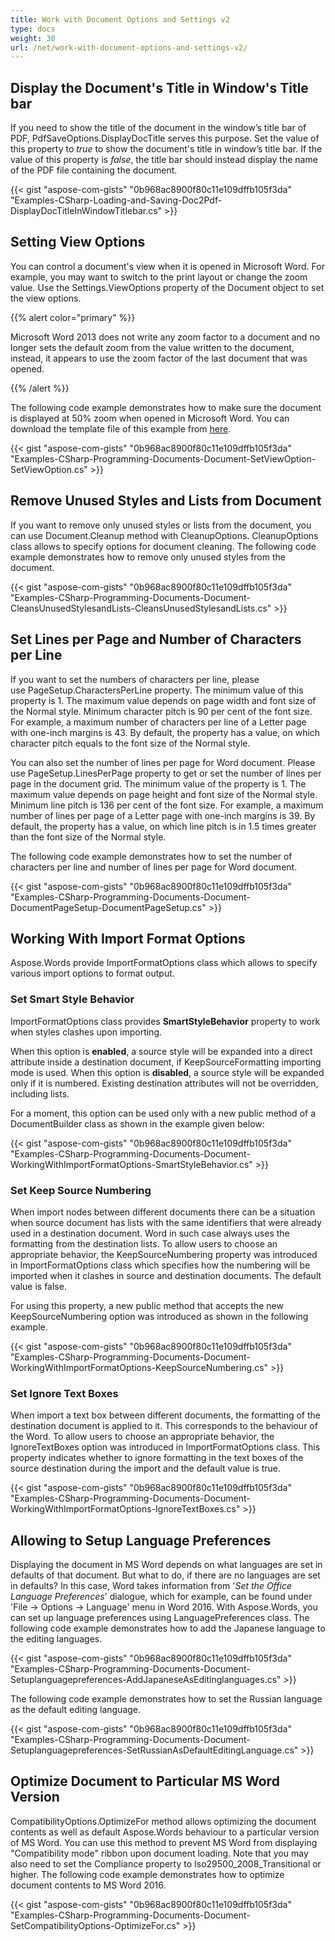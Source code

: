 ```yaml
---
title: Work with Document Options and Settings v2
type: docs
weight: 30
url: /net/work-with-document-options-and-settings-v2/
---
```


## **Display the Document's Title in Window's Title bar**
If you need to show the title of the document in the window’s title bar of PDF, PdfSaveOptions.DisplayDocTitle serves this purpose. Set the value of this property to *true* to show the document's title in window’s title bar. If the value of this property is *false*, the title bar should instead display the name of the PDF file containing the document.

{{< gist "aspose-com-gists" "0b968ac8900f80c11e109dffb105f3da" "Examples-CSharp-Loading-and-Saving-Doc2Pdf-DisplayDocTitleInWindowTitlebar.cs" >}}
## **Setting View Options**
You can control a document's view when it is opened in Microsoft Word. For example, you may want to switch to the print layout or change the zoom value. Use the Settings.ViewOptions property of the Document object to set the view options.

{{% alert color="primary" %}} 

Microsoft Word 2013 does not write any zoom factor to a document and no longer sets the default zoom from the value written to the document, instead, it appears to use the zoom factor of the last document that was opened.

{{% /alert %}} 

The following code example demonstrates how to make sure the document is displayed at 50% zoom when opened in Microsoft Word. You can download the template file of this example from [here](https://github.com/aspose-words/Aspose.Words-for-.NET/blob/master/Examples/Data/Programming-Documents/Document/TestFile.doc).

{{< gist "aspose-com-gists" "0b968ac8900f80c11e109dffb105f3da" "Examples-CSharp-Programming-Documents-Document-SetViewOption-SetViewOption.cs" >}}
## **Remove Unused Styles and Lists from Document**
If you want to remove only unused styles or lists from the document, you can use Document.Cleanup method with CleanupOptions. CleanupOptions class allows to specify options for document cleaning. The following code example demonstrates how to remove only unused styles from the document. 

{{< gist "aspose-com-gists" "0b968ac8900f80c11e109dffb105f3da" "Examples-CSharp-Programming-Documents-Document-CleansUnusedStylesandLists-CleansUnusedStylesandLists.cs" >}}
## **Set Lines per Page and Number of Characters per Line**
If you want to set the numbers of characters per line, please use PageSetup.CharactersPerLine property. The minimum value of this property is 1. The maximum value depends on page width and font size of the Normal style. Minimum character pitch is 90 per cent of the font size. For example, a maximum number of characters per line of a Letter page with one-inch margins is 43. By default, the property has a value, on which character pitch equals to the font size of the Normal style.

You can also set the number of lines per page for Word document. Please use PageSetup.LinesPerPage property to get or set the number of lines per page in the document grid. The minimum value of the property is 1. The maximum value depends on page height and font size of the Normal style. Minimum line pitch is 136 per cent of the font size. For example, a maximum number of lines per page of a Letter page with one-inch margins is 39. By default, the property has a value, on which line pitch is in 1.5 times greater than the font size of the Normal style.

The following code example demonstrates how to set the number of characters per line and number of lines per page for Word document. 

{{< gist "aspose-com-gists" "0b968ac8900f80c11e109dffb105f3da" "Examples-CSharp-Programming-Documents-Document-DocumentPageSetup-DocumentPageSetup.cs" >}}
## **Working With Import Format Options**
Aspose.Words provide ImportFormatOptions class which allows to specify various import options to format output.
### **Set Smart Style Behavior**
ImportFormatOptions class provides **SmartStyleBehavior** property to work when styles clashes upon importing.

When this option is **enabled**, a source style will be expanded into a direct attribute inside a destination document, if KeepSourceFormatting importing mode is used.
When this option is **disabled**, a source style will be expanded only if it is numbered. Existing destination attributes will not be overridden, including lists.

For a moment, this option can be used only with a new public method of a DocumentBuilder class as shown in the example given below:

{{< gist "aspose-com-gists" "0b968ac8900f80c11e109dffb105f3da" "Examples-CSharp-Programming-Documents-Document-WorkingWithImportFormatOptions-SmartStyleBehavior.cs" >}}
### **Set Keep Source Numbering**
When import nodes between different documents there can be a situation when source document has lists with the same identifiers that were already used in a destination document. Word in such case always uses the formatting from the destination lists. To allow users to choose an appropriate behavior, the KeepSourceNumbering property was introduced in ImportFormatOptions class which specifies how the numbering will be imported when it clashes in source and destination documents. The default value is false.

For using this property, a new public method that accepts the new KeepSourceNumbering option was introduced as shown in the following example. 

{{< gist "aspose-com-gists" "0b968ac8900f80c11e109dffb105f3da" "Examples-CSharp-Programming-Documents-Document-WorkingWithImportFormatOptions-KeepSourceNumbering.cs" >}}
### **Set Ignore Text Boxes**
When import a text box between different documents, the formatting of the destination document is applied to it. This corresponds to the behaviour of the Word. To allow users to choose an appropriate behavior, the IgnoreTextBoxes option was introduced in ImportFormatOptions class. This property indicates whether to ignore formatting in the text boxes of the source destination during the import and the default value is true.



{{< gist "aspose-com-gists" "0b968ac8900f80c11e109dffb105f3da" "Examples-CSharp-Programming-Documents-Document-WorkingWithImportFormatOptions-IgnoreTextBoxes.cs" >}}
## **Allowing to Setup Language Preferences**
Displaying the document in MS Word depends on what languages are set in defaults of that document. But what to do, if there are no languages are set in defaults? In this case, Word takes information from '*Set the Office Language Preferences*' dialogue, which for example, can be found under 'File -> Options -> Language' menu in Word 2016. With Aspose.Words, you can set up language preferences using LanguagePreferences class. The following code example demonstrates how to add the Japanese language to the editing languages. 

{{< gist "aspose-com-gists" "0b968ac8900f80c11e109dffb105f3da" "Examples-CSharp-Programming-Documents-Document-Setuplanguagepreferences-AddJapaneseAsEditinglanguages.cs" >}}

The following code example demonstrates how to set the Russian language as the default editing language.

{{< gist "aspose-com-gists" "0b968ac8900f80c11e109dffb105f3da" "Examples-CSharp-Programming-Documents-Document-Setuplanguagepreferences-SetRussianAsDefaultEditingLanguage.cs" >}}
## **Optimize Document to Particular MS Word Version**
CompatibilityOptions.OptimizeFor method allows optimizing the document contents as well as default Aspose.Words behaviour to a particular version of MS Word. You can use this method to prevent MS Word from displaying "Compatibility mode" ribbon upon document loading. Note that you may also need to set the Compliance property to Iso29500_2008_Transitional or higher. The following code example demonstrates how to optimize document contents to MS Word 2016.

{{< gist "aspose-com-gists" "0b968ac8900f80c11e109dffb105f3da" "Examples-CSharp-Programming-Documents-Document-SetCompatibilityOptions-OptimizeFor.cs" >}}
